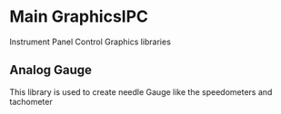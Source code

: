 # Main GraphicsIPC
Instrument Panel Control Graphics libraries

## Analog Gauge
This library is used to create needle Gauge like the speedometers and tachometer